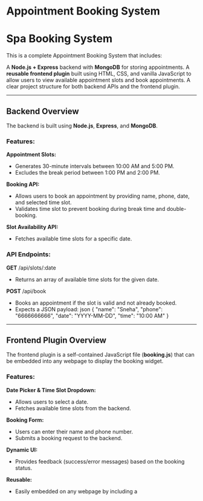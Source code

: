 # Appointment Booking System
# Spa Booking System

This is a complete Appointment Booking System that includes:

A **Node.js + Express** backend with **MongoDB** for storing appointments.
A **reusable frontend plugin** built using HTML, CSS, and vanilla JavaScript to allow users to view available appointment slots and book appointments.
A clear project structure for both backend APIs and the frontend plugin.

---

## Backend Overview

The backend is built using **Node.js**, **Express**, and **MongoDB**.

### Features:
**Appointment Slots:**  
  - Generates 30-minute intervals between 10:00 AM and 5:00 PM.
  - Excludes the break period between 1:00 PM and 2:00 PM.
    
**Booking API:**  
  - Allows users to book an appointment by providing name, phone, date, and selected time slot.
  - Validates time slot to prevent booking during break time and double-booking.
    
**Slot Availability API:**  
  - Fetches available time slots for a specific date.

### API Endpoints:
**GET** /api/slots/:date  
  - Returns an array of available time slots for the given date.
    
**POST** /api/book  
  - Books an appointment if the slot is valid and not already booked.
  - Expects a JSON payload:
   json
    {
      "name": "Sneha",
      "phone": "6666666666",
      "date": "YYYY-MM-DD",
      "time": "10:00 AM"
    }
   
---

## Frontend Plugin Overview

The frontend plugin is a self-contained JavaScript file (**booking.js**) that can be embedded into any webpage to display the booking widget.

### Features:
**Date Picker & Time Slot Dropdown:**  
  - Allows users to select a date.
  - Fetches available time slots from the backend.
    
**Booking Form:**  
  - Users can enter their name and phone number.
  - Submits a booking request to the backend.
    
**Dynamic UI:**  
  - Provides feedback (success/error messages) based on the booking status.

**Reusable:**  
  - Easily embedded on any webpage by including a <script> tag.

---

## How to Run the Project Locally

### **Clone the Repository**
```sh
git clone git@github.com:Sneha-p1/AppointmentBookingSystem.git
```

### Prerequisites:
**Node.js & npm:** Install from [nodejs.org](https://nodejs.org/).
**MongoDB:** Ensure MongoDB is installed and running (default URL: mongodb://localhost:27017/appointments).

### Running the Backend:
1. Navigate to the backend folder:
   ```bash
   cd project/backend
   ```
2. Install dependencies:
   
   ```bash
    npm install

3. Start the server:
   ```bash
      node server.js

The backend will run on http://localhost:5000.

### Running the Frontend:
1. Navigate to the frontend folder:
   ```bash
      cd project/frontend
2. Serve the frontend files using a static server:

- Node.js serve package:

```bash
npm install -g serve
serve .
```
Open index.html in your browser to view the booking widget.

### Embedding the Plugin on a Webpage

```bash
<script>
  window.bookingWidgetConfig = {
    apiBaseUrl: 'http://localhost:5000/api' 
  };
</script>

<div id="booking-widget"></div>

<script src="path/to/bookingWidget.js"></script>
```

If the container with the ID booking-widget exists, the plugin will render inside it. Otherwise, it will create the container automatically.
Adjust the apiBaseUrl if your backend is hosted on a different domain.
